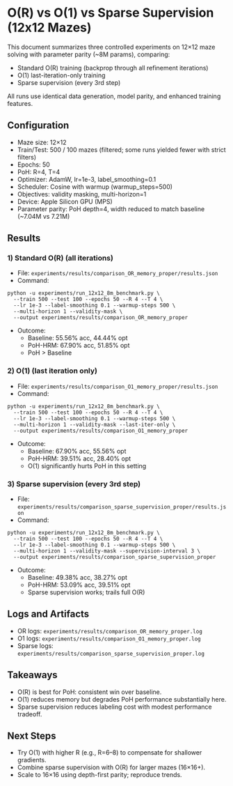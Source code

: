 # O(R) vs O(1) vs Sparse Supervision (12x12 Mazes)

This document summarizes three controlled experiments on 12×12 maze solving with parameter parity (~8M params), comparing:
- Standard O(R) training (backprop through all refinement iterations)
- O(1) last-iteration-only training
- Sparse supervision (every 3rd step)

All runs use identical data generation, model parity, and enhanced training features.

## Configuration
- Maze size: 12×12
- Train/Test: 500 / 100 mazes (filtered; some runs yielded fewer with strict filters)
- Epochs: 50
- PoH: R=4, T=4
- Optimizer: AdamW, lr=1e-3, label_smoothing=0.1
- Scheduler: Cosine with warmup (warmup_steps=500)
- Objectives: validity masking, multi-horizon=1
- Device: Apple Silicon GPU (MPS)
- Parameter parity: PoH depth=4, width reduced to match baseline (~7.04M vs 7.21M)

## Results

### 1) Standard O(R) (all iterations)
- File: `experiments/results/comparison_OR_memory_proper/results.json`
- Command:
```
python -u experiments/run_12x12_8m_benchmark.py \
  --train 500 --test 100 --epochs 50 --R 4 --T 4 \
  --lr 1e-3 --label-smoothing 0.1 --warmup-steps 500 \
  --multi-horizon 1 --validity-mask \
  --output experiments/results/comparison_OR_memory_proper
```
- Outcome:
  - Baseline: 55.56% acc, 44.44% opt
  - PoH-HRM: 67.90% acc, 51.85% opt
  - PoH > Baseline

### 2) O(1) (last iteration only)
- File: `experiments/results/comparison_O1_memory_proper/results.json`
- Command:
```
python -u experiments/run_12x12_8m_benchmark.py \
  --train 500 --test 100 --epochs 50 --R 4 --T 4 \
  --lr 1e-3 --label-smoothing 0.1 --warmup-steps 500 \
  --multi-horizon 1 --validity-mask --last-iter-only \
  --output experiments/results/comparison_O1_memory_proper
```
- Outcome:
  - Baseline: 67.90% acc, 55.56% opt
  - PoH-HRM: 39.51% acc, 28.40% opt
  - O(1) significantly hurts PoH in this setting

### 3) Sparse supervision (every 3rd step)
- File: `experiments/results/comparison_sparse_supervision_proper/results.json`
- Command:
```
python -u experiments/run_12x12_8m_benchmark.py \
  --train 500 --test 100 --epochs 50 --R 4 --T 4 \
  --lr 1e-3 --label-smoothing 0.1 --warmup-steps 500 \
  --multi-horizon 1 --validity-mask --supervision-interval 3 \
  --output experiments/results/comparison_sparse_supervision_proper
```
- Outcome:
  - Baseline: 49.38% acc, 38.27% opt
  - PoH-HRM: 53.09% acc, 39.51% opt
  - Sparse supervision works; trails full O(R)

## Logs and Artifacts
- OR logs: `experiments/results/comparison_OR_memory_proper.log`
- O1 logs: `experiments/results/comparison_O1_memory_proper.log`
- Sparse logs: `experiments/results/comparison_sparse_supervision_proper.log`

## Takeaways
- O(R) is best for PoH: consistent win over baseline.
- O(1) reduces memory but degrades PoH performance substantially here.
- Sparse supervision reduces labeling cost with modest performance tradeoff.

## Next Steps
- Try O(1) with higher R (e.g., R=6–8) to compensate for shallower gradients.
- Combine sparse supervision with O(R) for larger mazes (16×16+).
- Scale to 16×16 using depth-first parity; reproduce trends.
